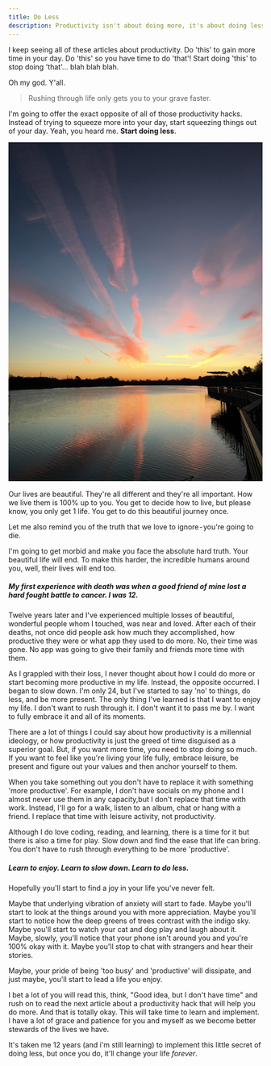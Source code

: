 ```yaml
---
title: Do Less
description: Productivity isn't about doing more, it's about doing less.
---
```


I keep seeing all of these articles about productivity.
Do 'this' to gain more time in your day. Do 'this' so you have time to do 'that'! Start doing 'this' to stop doing 'that'… blah blah blah.

Oh my god. Y'all.

> Rushing through life only gets you to your grave faster.

I'm going to offer the exact opposite of all of those productivity hacks. Instead of trying to squeeze more into your day, start squeezing things out of your day.
Yeah, you heard me. **Start doing less**.


![austin, texas townlake](townlake.jpeg)


Our lives are beautiful. They're all different and they're all important. How we live them is 100% up to you. You get to decide how to live, but please know, you only get 1 life. You get to do this beautiful journey once.

Let me also remind you of the truth that we love to ignore - you're going to die.

I'm going to get morbid and make you face the absolute hard truth. Your beautiful life will end. To make this harder, the incredible humans around you, well, their lives will end too.

##### My first experience with death was when a good friend of mine lost a hard fought battle to cancer. I was 12.

Twelve years later and I've experienced multiple losses of beautiful, wonderful people whom I touched, was near and loved. After each of their deaths, not once did people ask how much they accomplished, how productive they were or what app they used to do more. No, their time was gone. No app was going to give their family and friends more time with them.

As I grappled with their loss, I never thought about how I could do more or start becoming more productive in my life. Instead, the opposite occurred. I began to slow down. I'm only 24, but I've started to say 'no' to things, do less, and be more present. The only thing I've learned is that I want to enjoy my life. I don't want to rush through it. I don't want it to pass me by. I want to fully embrace it and all of its moments.

There are a lot of things I could say about how productivity is a millennial ideology, or how productivity is just the greed of time disguised as a superior goal. But, if you want more time, you need to stop doing so much. If you want to feel like you're living your life fully, embrace leisure, be present and figure out your values and then anchor yourself to them.

When you take something out you don't have to replace it with something 'more productive'. For example, I don't have socials on my phone and I almost never use them in any capacity,but I don't replace that time with work. Instead, I'll go for a walk, listen to an album, chat or hang with a friend. I replace that time with leisure activity, not productivity.

Although I do love coding, reading, and learning, there is a time for it but there is also a time for play. Slow down and find the ease that life can bring. You don't have to rush through everything to be more 'productive'.

##### Learn to enjoy. Learn to slow down. Learn to do less.

Hopefully you'll start to find a joy in your life you've never felt.

Maybe that underlying vibration of anxiety will start to fade. Maybe you'll start to look at the things around you with more appreciation. Maybe you'll start to notice how the deep greens of trees contrast with the indigo sky. Maybe you'll start to watch your cat and dog play and laugh about it. Maybe, slowly, you'll notice that your phone isn't around you and you're 100% okay with it. Maybe you'll stop to chat with strangers and hear their stories.

Maybe, your pride of being 'too busy' and 'productive' will dissipate, and just maybe, you'll start to lead a life you enjoy.

I bet a lot of you will read this, think, "Good idea, but I don't have time" and rush on to read the next article about a productivity hack that will help you do more. And that is totally okay. This will take time to learn and implement. I have a lot of grace and patience for you and myself as we become better stewards of the lives we have.

It's taken me 12 years (and i'm still learning) to implement this little secret of doing less, but once you do, it'll change your life _forever_.